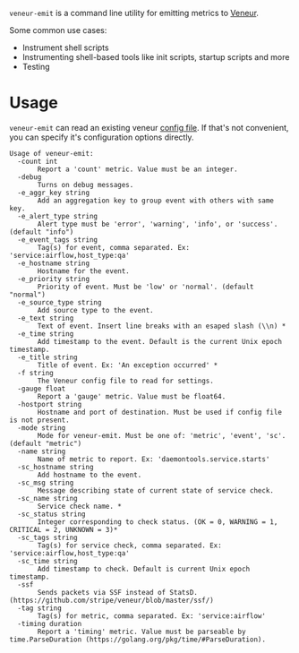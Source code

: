 `veneur-emit` is a command line utility for emitting metrics to [Veneur](https://github.com/stripe/veneur).

Some common use cases:
* Instrument shell scripts
* Instrumenting shell-based tools like init scripts, startup scripts and more
* Testing

# Usage

`veneur-emit` can read an existing veneur [config file](https://github.com/stripe/veneur#configuration). If that's not convenient, you can specify it's configuration options directly.

```
Usage of veneur-emit:
  -count int
       Report a 'count' metric. Value must be an integer.
  -debug
       Turns on debug messages.
  -e_aggr_key string
       Add an aggregation key to group event with others with same key.
  -e_alert_type string
       Alert type must be 'error', 'warning', 'info', or 'success'. (default "info")
  -e_event_tags string
       Tag(s) for event, comma separated. Ex: 'service:airflow,host_type:qa'
  -e_hostname string
       Hostname for the event.
  -e_priority string
       Priority of event. Must be 'low' or 'normal'. (default "normal")
  -e_source_type string
       Add source type to the event.
  -e_text string
       Text of event. Insert line breaks with an esaped slash (\\n) *
  -e_time string
       Add timestamp to the event. Default is the current Unix epoch timestamp.
  -e_title string
       Title of event. Ex: 'An exception occurred' *
  -f string
       The Veneur config file to read for settings.
  -gauge float
       Report a 'gauge' metric. Value must be float64.
  -hostport string
       Hostname and port of destination. Must be used if config file is not present.
  -mode string
       Mode for veneur-emit. Must be one of: 'metric', 'event', 'sc'. (default "metric")
  -name string
       Name of metric to report. Ex: 'daemontools.service.starts'
  -sc_hostname string
       Add hostname to the event.
  -sc_msg string
       Message describing state of current state of service check.
  -sc_name string
       Service check name. *
  -sc_status string
       Integer corresponding to check status. (OK = 0, WARNING = 1, CRITICAL = 2, UNKNOWN = 3)*
  -sc_tags string
       Tag(s) for service check, comma separated. Ex: 'service:airflow,host_type:qa'
  -sc_time string
       Add timestamp to check. Default is current Unix epoch timestamp.
  -ssf
       Sends packets via SSF instead of StatsD. (https://github.com/stripe/veneur/blob/master/ssf/)
  -tag string
       Tag(s) for metric, comma separated. Ex: 'service:airflow'
  -timing duration
       Report a 'timing' metric. Value must be parseable by time.ParseDuration (https://golang.org/pkg/time/#ParseDuration).
```
